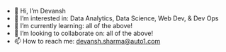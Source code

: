 - 👋 Hi, I’m Devansh
- 👀 I’m interested in: Data Analytics, Data Science, Web Dev, & Dev Ops
- 🌱 I’m currently learning: all of the above!
- 💞️ I’m looking to collaborate on: all of the above!
- 📫 How to reach me: devansh.sharma@auto1.com

<!---
DevanshFRBA/DevanshFRBA is a ✨ special ✨ repository because its `README.md` (this file) appears on your GitHub profile.
You can click the Preview link to take a look at your changes.
--->
